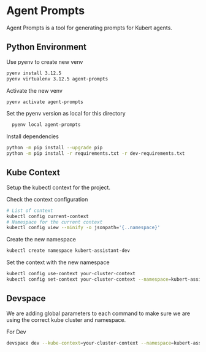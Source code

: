 # Agent Prompts

Agent Prompts is a tool for generating prompts for Kubert agents.

## Python Environment

Use pyenv to create new venv

```bash
pyenv install 3.12.5
pyenv virtualenv 3.12.5 agent-prompts
```

Activate the new venv

```bash
pyenv activate agent-prompts
```

Set the pyenv version as local for this directory

```bash
  pyenv local agent-prompts
```

Install dependencies

```bash
python -m pip install --upgrade pip
python -m pip install -r requirements.txt -r dev-requirements.txt
```

## Kube Context

Setup the kubectl context for the project.

Check the context configuration

```bash
# List of context
kubectl config current-context
# Namespace for the current context
kubectl config view --minify -o jsonpath='{..namespace}'
```

Create the new namespace

```bash
kubectl create namespace kubert-assistant-dev
```

Set the context with the new namespace

```bash
kubectl config use-context your-cluster-context
kubectl config set-context your-cluster-context --namespace=kubert-assistant-dev
```

## Devspace

We are adding global parameters to each command to make sure we are using the correct kube cluster and namespace.

For Dev

```bash
devspace dev --kube-context=your-cluster-context --namespace=kubert-assistant-dev
```
